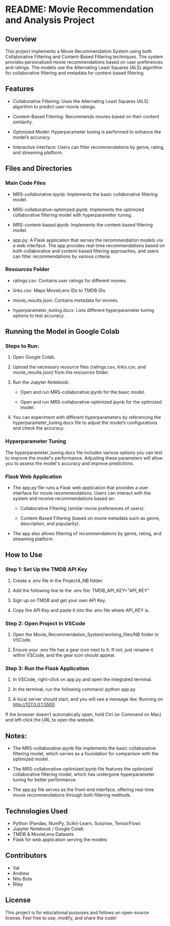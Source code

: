 # README: Movie Recommendation and Analysis Project
## Overview

This project implements a Movie Recommendation System using both 
Collaborative Filtering and Content-Based Filtering techniques. The 
system provides personalized movie recommendations based on user 
preferences and ratings. The models use the Alternating Least Squares 
(ALS) algorithm for collaborative filtering and metadata for content-based 
filtering.

## Features
* Collaborative Filtering: Uses the Alternating Least Squares 
(ALS) algorithm to predict user-movie ratings.

* Content-Based Filtering: Recommends movies based on their 
content similarity.

* Optimized Model: Hyperparameter tuning is performed to enhance 
the model’s accuracy.

* Interactive Interface: Users can filter recommendations by genre, 
rating, and streaming platform.

## Files and Directories

### Main Code Files

* MRS-collaborative.ipynb: Implements the basic collaborative 
filtering model.

* MRS-collaborative-optimized.ipynb: Implements the optimized 
collaborative filtering model with hyperparameter tuning.

* MRS-content-based.ipynb: Implements the content-based filtering 
model.

* app.py: A Flask application that serves the recommendation models 
via a web interface. The app provides real-time recommendations 
based on both collaborative and content-based filtering approaches, 
and users can filter recommendations by various criteria.

### Resources Folder


* ratings.csv: Contains user ratings for different movies.

* links.csv: Maps MovieLens IDs to TMDB IDs.

* movie_results.json: Contains metadata for movies.

* hyperparameter_tuning.docx: Lists different hyperparameter 
tuning options to test accuracy.

## Running the Model in Google Colab

### Steps to Run:
1. Open Google Colab.
   
2. Upload the necessary resource files (ratings.csv, links.csv, and 
movie_results.json) from the resources folder.

3. Run the Jupyter Notebook:
   * Open and run MRS-collaborative.ipynb for the basic model.

   * Open and run MRS-collaborative-optimized.ipynb for the 
optimized model.

4. You can experiment with different hyperparameters by referencing 
the hyperparameter_tuning.docx file to adjust the model’s 
configurations and check the accuracy.

### Hyperparameter Tuning

The hyperparameter_tuning.docx file includes various options you can 
test to improve the model's performance. Adjusting these parameters will 
allow you to assess the model's accuracy and improve predictions.

### Flask Web Application
* The app.py file runs a Flask web application that provides a user 
interface for movie recommendations. Users can interact with the 
system and receive recommendations based on:
  * Collaborative Filtering (similar movie preferences of users).

  * Content-Based Filtering (based on movie metadata such as 
genre, description, and popularity).

* The app also allows filtering of recommendations by genre, rating, 
and streaming platform.

## How to Use

### Step 1: Set Up the TMDB API Key

1. Create a .env file in the Project4_NB folder.


2. Add the following line to the .env file:
TMDB_API_KEY="API_KEY"

3. Sign up on TMDB and get your own API Key.

4. Copy the API Key and paste it into the .env file where API_KEY is.
   
### Step 2: Open Project in VSCode

1. Open the Movie_Recommendation_System/working_files/NB 
folder in VSCode.

2. Ensure your .env file has a gear icon next to it. If not, just rename it 
within VSCode, and the gear icon should appear.

### Step 3: Run the Flask Application

1. In VSCode, right-click on app.py and open the integrated terminal.

2. In the terminal, run the following command:
python app.py

3. A local server should start, and you will see a message like:
Running on http://127.0.0.1:5500

If the browser doesn’t automatically open, hold Ctrl (or Command on Mac)
and left-click the URL to open the website.
## Notes:

* The MRS-collaborative.ipynb file implements the basic collaborative
filtering model, which serves as a foundation for comparison with the 
optimized model.

* The MRS-collaborative-optimized.ipynb file features the optimized
collaborative filtering model, which has undergone hyperparameter 
tuning for better performance.

* The app.py file serves as the front-end interface, offering real-time 
movie recommendations through both filtering methods.
## Technologies Used
* Python (Pandas, NumPy, Scikit-Learn, Surprise, TensorFlow)
* Jupyter Notebook / Google Colab
* TMDB & MovieLens Datasets
* Flask for web application serving the models
## Contributors
* Val
* Andrew
* Nitu Bola
* Riley

## License
This project is for educational purposes and follows an open-source license. 
Feel free to use, modify, and share the code!
